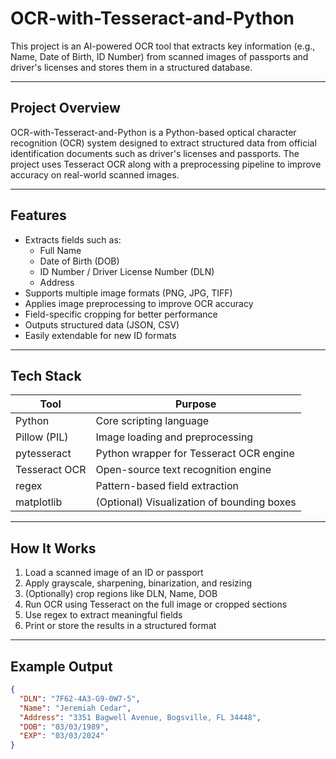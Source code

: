 # OCR-with-Tesseract-and-Python

This project is an AI-powered OCR tool that extracts key information (e.g., Name, Date of Birth, ID Number) from scanned images of passports and driver's licenses and stores them in a structured database.

---

## Project Overview

OCR-with-Tesseract-and-Python is a Python-based optical character recognition (OCR) system designed to extract structured data from official identification documents such as driver's licenses and passports. The project uses Tesseract OCR along with a preprocessing pipeline to improve accuracy on real-world scanned images.

---

## Features

- Extracts fields such as:
  - Full Name
  - Date of Birth (DOB)
  - ID Number / Driver License Number (DLN)
  - Address
- Supports multiple image formats (PNG, JPG, TIFF)
- Applies image preprocessing to improve OCR accuracy
- Field-specific cropping for better performance
- Outputs structured data (JSON, CSV)
- Easily extendable for new ID formats

---

## Tech Stack

| Tool           | Purpose                                 |
|----------------|-----------------------------------------|
| Python         | Core scripting language                 |
| Pillow (PIL)   | Image loading and preprocessing         |
| pytesseract    | Python wrapper for Tesseract OCR engine |
| Tesseract OCR  | Open-source text recognition engine     |
| regex          | Pattern-based field extraction          |
| matplotlib     | (Optional) Visualization of bounding boxes |

---

## How It Works

1. Load a scanned image of an ID or passport
2. Apply grayscale, sharpening, binarization, and resizing
3. (Optionally) crop regions like DLN, Name, DOB
4. Run OCR using Tesseract on the full image or cropped sections
5. Use regex to extract meaningful fields
6. Print or store the results in a structured format

---

## Example Output

```json
{
  "DLN": "7F62-4A3-G9-0W7-5",
  "Name": "Jeremiah Cedar",
  "Address": "3351 Bagwell Avenue, Bogsville, FL 34448",
  "DOB": "03/03/1989",
  "EXP": "03/03/2024"
}
